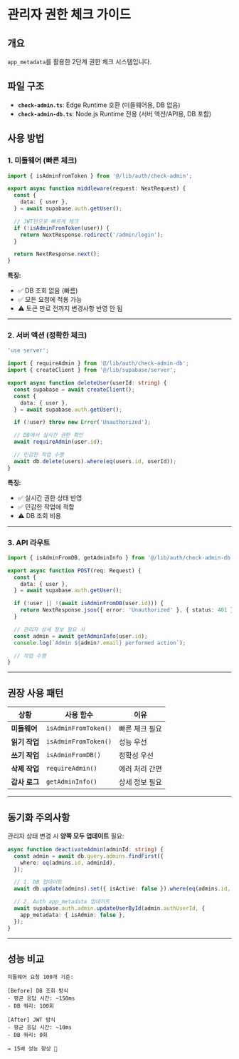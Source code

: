 # 관리자 권한 체크 가이드

## 개요

`app_metadata`를 활용한 2단계 권한 체크 시스템입니다.

## 파일 구조

- **`check-admin.ts`**: Edge Runtime 호환 (미들웨어용, DB 없음)
- **`check-admin-db.ts`**: Node.js Runtime 전용 (서버 액션/API용, DB 포함)

## 사용 방법

### 1. 미들웨어 (빠른 체크)

```typescript
import { isAdminFromToken } from '@/lib/auth/check-admin';

export async function middleware(request: NextRequest) {
  const {
    data: { user },
  } = await supabase.auth.getUser();

  // JWT만으로 빠르게 체크
  if (!isAdminFromToken(user)) {
    return NextResponse.redirect('/admin/login');
  }

  return NextResponse.next();
}
```

**특징:**

- ✅ DB 조회 없음 (빠름)
- ✅ 모든 요청에 적용 가능
- ⚠️ 토큰 만료 전까지 변경사항 반영 안 됨

---

### 2. 서버 액션 (정확한 체크)

```typescript
'use server';

import { requireAdmin } from '@/lib/auth/check-admin-db';
import { createClient } from '@/lib/supabase/server';

export async function deleteUser(userId: string) {
  const supabase = await createClient();
  const {
    data: { user },
  } = await supabase.auth.getUser();

  if (!user) throw new Error('Unauthorized');

  // DB에서 실시간 권한 확인
  await requireAdmin(user.id);

  // 민감한 작업 수행
  await db.delete(users).where(eq(users.id, userId));
}
```

**특징:**

- ✅ 실시간 권한 상태 반영
- ✅ 민감한 작업에 적합
- ⚠️ DB 조회 비용

---

### 3. API 라우트

```typescript
import { isAdminFromDB, getAdminInfo } from '@/lib/auth/check-admin-db';

export async function POST(req: Request) {
  const {
    data: { user },
  } = await supabase.auth.getUser();

  if (!user || !(await isAdminFromDB(user.id))) {
    return NextResponse.json({ error: 'Unauthorized' }, { status: 401 });
  }

  // 관리자 상세 정보 필요 시
  const admin = await getAdminInfo(user.id);
  console.log(`Admin ${admin?.email} performed action`);

  // 작업 수행
}
```

---

## 권장 사용 패턴

| 상황          | 사용 함수            | 이유           |
| ------------- | -------------------- | -------------- |
| **미들웨어**  | `isAdminFromToken()` | 빠른 체크 필요 |
| **읽기 작업** | `isAdminFromToken()` | 성능 우선      |
| **쓰기 작업** | `isAdminFromDB()`    | 정확성 우선    |
| **삭제 작업** | `requireAdmin()`     | 에러 처리 간편 |
| **감사 로그** | `getAdminInfo()`     | 상세 정보 필요 |

---

## 동기화 주의사항

관리자 상태 변경 시 **양쪽 모두 업데이트** 필요:

```typescript
async function deactivateAdmin(adminId: string) {
  const admin = await db.query.admins.findFirst({
    where: eq(admins.id, adminId),
  });

  // 1. DB 업데이트
  await db.update(admins).set({ isActive: false }).where(eq(admins.id, adminId));

  // 2. Auth app_metadata 업데이트
  await supabase.auth.admin.updateUserById(admin.authUserId, {
    app_metadata: { isAdmin: false },
  });
}
```

---

## 성능 비교

```
미들웨어 요청 100개 기준:

[Before] DB 조회 방식
- 평균 응답 시간: ~150ms
- DB 쿼리: 100회

[After] JWT 방식
- 평균 응답 시간: ~10ms
- DB 쿼리: 0회

→ 15배 성능 향상 🚀
```
